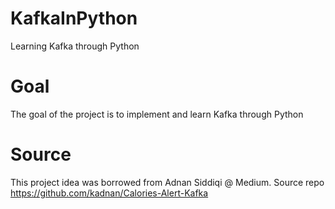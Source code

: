 # KafkaInPython
Learning Kafka through Python

# Goal
The goal of the project is to implement and learn Kafka through Python

# Source
This project idea was borrowed from Adnan Siddiqi @ Medium. Source repo https://github.com/kadnan/Calories-Alert-Kafka

